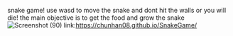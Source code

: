 snake game! use wasd to move the snake and dont hit the walls or you will die! the main objective is to get the food and grow the snake
![Screenshot (90)](https://github.com/user-attachments/assets/3e6133e9-3aaa-414d-ba04-d9f01df29e20)
link:https://chunhan08.github.io/SnakeGame/
